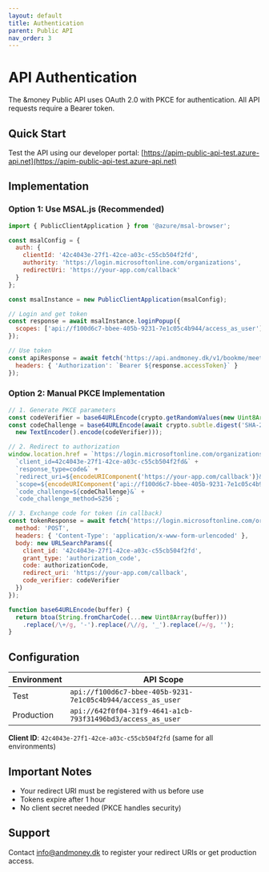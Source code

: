 ```yaml
---
layout: default
title: Authentication
parent: Public API
nav_order: 3
---
```


# API Authentication

The &money Public API uses OAuth 2.0 with PKCE for authentication. All API requests require a Bearer token.

## Quick Start

Test the API using our developer portal: [https://apim-public-api-test.azure-api.net](https://apim-public-api-test.azure-api.net)

## Implementation

### Option 1: Use MSAL.js (Recommended)

```javascript
import { PublicClientApplication } from '@azure/msal-browser';

const msalConfig = {
  auth: {
    clientId: '42c4043e-27f1-42ce-a03c-c55cb504f2fd',
    authority: 'https://login.microsoftonline.com/organizations',
    redirectUri: 'https://your-app.com/callback'
  }
};

const msalInstance = new PublicClientApplication(msalConfig);

// Login and get token
const response = await msalInstance.loginPopup({
  scopes: ['api://f100d6c7-bbee-405b-9231-7e1c05c4b944/access_as_user'] // Test environment
});

// Use token
const apiResponse = await fetch('https://api.andmoney.dk/v1/bookme/meetings', {
  headers: { 'Authorization': `Bearer ${response.accessToken}` }
});
```

### Option 2: Manual PKCE Implementation

```javascript
// 1. Generate PKCE parameters
const codeVerifier = base64URLEncode(crypto.getRandomValues(new Uint8Array(32)));
const codeChallenge = base64URLEncode(await crypto.subtle.digest('SHA-256', 
  new TextEncoder().encode(codeVerifier)));

// 2. Redirect to authorization
window.location.href = `https://login.microsoftonline.com/organizations/oauth2/v2.0/authorize?` +
  `client_id=42c4043e-27f1-42ce-a03c-c55cb504f2fd&` +
  `response_type=code&` +
  `redirect_uri=${encodeURIComponent('https://your-app.com/callback')}&` +
  `scope=${encodeURIComponent('api://f100d6c7-bbee-405b-9231-7e1c05c4b944/access_as_user')}&` +
  `code_challenge=${codeChallenge}&` +
  `code_challenge_method=S256`;

// 3. Exchange code for token (in callback)
const tokenResponse = await fetch('https://login.microsoftonline.com/organizations/oauth2/v2.0/token', {
  method: 'POST',
  headers: { 'Content-Type': 'application/x-www-form-urlencoded' },
  body: new URLSearchParams({
    client_id: '42c4043e-27f1-42ce-a03c-c55cb504f2fd',
    grant_type: 'authorization_code',
    code: authorizationCode,
    redirect_uri: 'https://your-app.com/callback',
    code_verifier: codeVerifier
  })
});

function base64URLEncode(buffer) {
  return btoa(String.fromCharCode(...new Uint8Array(buffer)))
    .replace(/\+/g, '-').replace(/\//g, '_').replace(/=/g, '');
}
```

## Configuration

| Environment | API Scope |
|------------|-----------|
| Test | `api://f100d6c7-bbee-405b-9231-7e1c05c4b944/access_as_user` |
| Production | `api://642f0f04-31f9-4641-a1cb-793f31496bd3/access_as_user` |

**Client ID**: `42c4043e-27f1-42ce-a03c-c55cb504f2fd` (same for all environments)

## Important Notes

- Your redirect URI must be registered with us before use
- Tokens expire after 1 hour
- No client secret needed (PKCE handles security)

## Support

Contact [info@andmoney.dk](mailto:info@andmoney.dk) to register your redirect URIs or get production access.